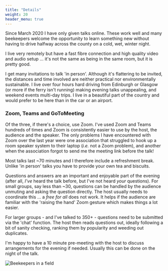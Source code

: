 ```yaml
---
title: "Details"
weight: 20
header_menu: true
---
```


Since March 2020 I have only given talks online. These work well and many beekeepers welcome the opportunity to learn something new without having to drive halfway across the county on a cold, wet, winter night. 

I live very remotely but have a fast fibre connection and high quality video and audio setup ... it's not the same as being in the same room, but it is pretty good. 

I get many invitations to talk 'in person'. Although it's flattering to be invited, the distances and time involved are neither practical nor environmentally sustainable. I live over four hours hard driving from Edinburgh or Glasgow (or more if the ferry isn't running) making evening talks unappealing, and weekend events multi-day trips. I live in a beautiful part of the country and would prefer to be here than in the car or an airport.

### Zoom, Teams and GoToMeeting

Of the three, if there's a choice, use Zoom. I've used Zoom and Teams hundreds of times and Zoom is consistently easier to use by the host, the audience and the speaker. The only problems I have encountered with Zoom over the last year were one association that struggled to hook up a room speaker system to their laptop (*i.e.* not a Zoom problem), and another when the association forgot to send me the meeting link before the talk!

Most talks last ~70 minutes and I therefore include a refreshment break. Unlike 'in person' talks you have to provide your own tea and biscuits.

Questions and answers are an important and enjoyable part of the evening (after all, *I've* heard the talk before, but I've not heard *your* questions). For small groups, say less than ~30, questions can be handled by the audience unmuting and asking the question directly. The host usually needs to coordinate this ... a *free for all* does not work. It helps if the audience are familiar with the 'raising the hand' Zoom gesture which makes things a lot easier. 

For larger groups - and I've talked to 350+ - questions  need to be submitted via the 'chat' function. The host then reads questions out, ideally following a bit of sanity checking, ranking them by popularity and weeding out duplicates. 

I'm happy to have a 10 minute pre-meeting with the host to discuss arrangements for the evening if needed. Usually this can be done on the night of the talk.

![Beekeepers in a field](images/headers/170705-02.webp)
